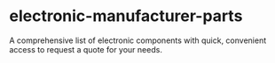 # electronic-manufacturer-parts
A comprehensive list of electronic components with quick, convenient access to request a quote for your needs.
